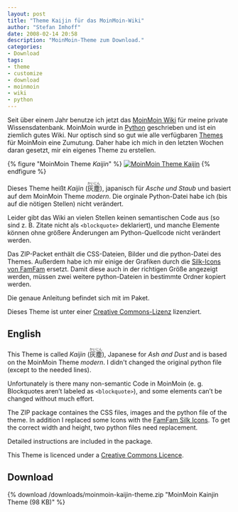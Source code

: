 ```yaml
---
layout: post
title: "Theme Kaijin für das MoinMoin-Wiki"
author: "Stefan Imhoff"
date: 2008-02-14 20:58
description: "MoinMoin-Theme zum Download."
categories:
- Download
tags:
- theme
- customize
- download
- moinmoin
- wiki
- python
---
```


Seit über einem Jahr benutze ich jetzt das [MoinMoin Wiki](http://moinmo.in/ "MoinMoinWiki - MoinMoin") für meine private Wissensdatenbank. MoinMoin wurde in [Python](http://www.python.org/ "Python Programming Language – Official Website") geschrieben und ist ein ziemlich gutes Wiki. Nur optisch sind so gut wie alle verfügbaren [Themes](http://moinmo.in/ThemeMarket "ThemeMarket – MoinMoin") für MoinMoin eine Zumutung. Daher habe ich mich in den letzten Wochen daran gesetzt, mir ein eigenes Theme zu erstellen.

{% figure "MoinMoin Theme <cite>Kaijin</cite>" %}
<a href="/downloads/moinmoin-kaijin-theme.zip"><img src="{{ 'artikel/moinmoin-kaijin.png' | asset_path }}" alt="MoinMoin Theme Kaijin" /></a>
{% endfigure %}

Dieses Theme heißt *Kaijin* (<ruby>灰塵<rp>（</rp><rt>かいじん</rt><rp>）</rp></ruby>), japanisch für *Asche und Staub* und basiert auf dem MoinMoin Theme <cite>modern</cite>. Die orginale Python-Datei habe ich (bis auf die nötigen Stellen) nicht verändert.

Leider gibt das Wiki an vielen Stellen keinen semantischen Code aus (so sind z. B. Zitate nicht als `<blockquote>` deklariert), und manche Elemente können ohne größere Änderungen am Python-Quellcode nicht verändert werden.

Das ZIP-Packet enthält die CSS-Dateien, Bilder und die python-Datei des Themes. Außerdem habe ich mir einige der Grafiken durch die [Silk-Icons von FamFam](http://www.famfamfam.com/lab/icons/silk/ "famfamfam.com: Silk Icons") ersetzt. Damit diese auch in der richtigen Größe angezeigt werden, müssen zwei weitere python-Dateien in bestimmte Ordner kopiert werden.

Die genaue Anleitung befindet sich mit im Paket.

Dieses Theme ist unter einer <a rel="license" href="http://creativecommons.org/licenses/by-nc-sa/2.0/de/">Creative Commons-Lizenz</a> lizenziert.

## English

This Theme is called *Kaijin* (<ruby>灰塵<rp>（</rp><rt>かいじん</rt><rp>）</rp></ruby>), Japanese for *Ash and Dust* and is based on the MoinMoin Theme <cite>modern</cite>. I didn't changed the original python file (except to the needed lines).

Unfortunately is there many non-semantic Code in MoinMoin (e. g. Blockquotes aren’t labeled as `<blockquote>`), and some elements can’t be changed without much effort.

The ZIP package containes the CSS files, images and the python file of the theme. In addition I replaced some Icons with the [FamFam Silk Icons](http://www.famfamfam.com/lab/icons/silk/ "famfamfam.com: Silk Icons"). To get the correct width and height, two python files need replacement.

Detailed instructions are included in the package.

This Theme is licenced under a <a rel="license" href="http://creativecommons.org/licenses/by-nc-sa/2.0/de/deed.en">Creative Commons Licence</a>.

## Download

{% download /downloads/moinmoin-kaijin-theme.zip "MoinMoin Kainjin Theme (98 KB)" %}
